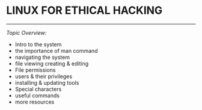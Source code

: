 # LINUX FOR ETHICAL HACKING 

___

*Topic Overview:*

- Intro to the system
- the importance of man command
- navigating the system
- file viewing creating & editing
- File permissions
- users & their privileges
- installing & updating tools
- Special characters
- useful commands
- more resources
